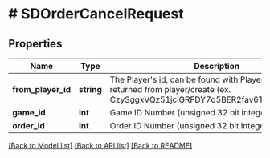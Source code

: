 # # SDOrderCancelRequest

## Properties

Name | Type | Description | Notes
------------ | ------------- | ------------- | -------------
**from_player_id** | **string** | The Player&#39;s id, can be found with Player/getId(s). Also returned from player/create (ex. CzySggxVQz51jciGRFDY7d5BER2fav6TNEnPGjusPJPd) | [optional]
**game_id** | **int** | Game ID Number (unsigned 32 bit integer) |
**order_id** | **int** | Order ID Number (unsigned 32 bit integer) |

[[Back to Model list]](../../README.md#models) [[Back to API list]](../../README.md#endpoints) [[Back to README]](../../README.md)
